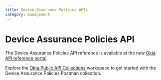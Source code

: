 ```yaml
---
title: Device Assurance Policies APIs
category: management
---
```


# Device Assurance Policies API

The Device Assurance Policies API reference is available at the new [Okta API reference portal](https://developer.okta.com/docs/api/openapi/okta-management/management/tag/DeviceAssurance/).

Explore the [Okta Public API Collections](https://www.postman.com/okta-eng/workspace/okta-public-api-collections/overview) workspace to get started with the Device Assurance Policies Postman collection.
